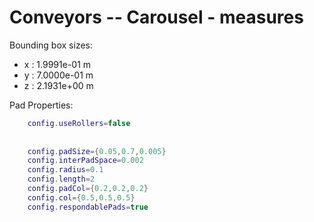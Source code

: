 # Conveyors -- Carousel - measures

Bounding box sizes:

- x : 1.9991e-01 m
- y : 7.0000e-01 m
- z : 2.1931e+00 m

Pad Properties:

```lua
    config.useRollers=false
    
    
    config.padSize={0.05,0.7,0.005}
    config.interPadSpace=0.002
    config.radius=0.1
    config.length=2
    config.padCol={0.2,0.2,0.2}
    config.col={0.5,0.5,0.5}
    config.respondablePads=true
```
